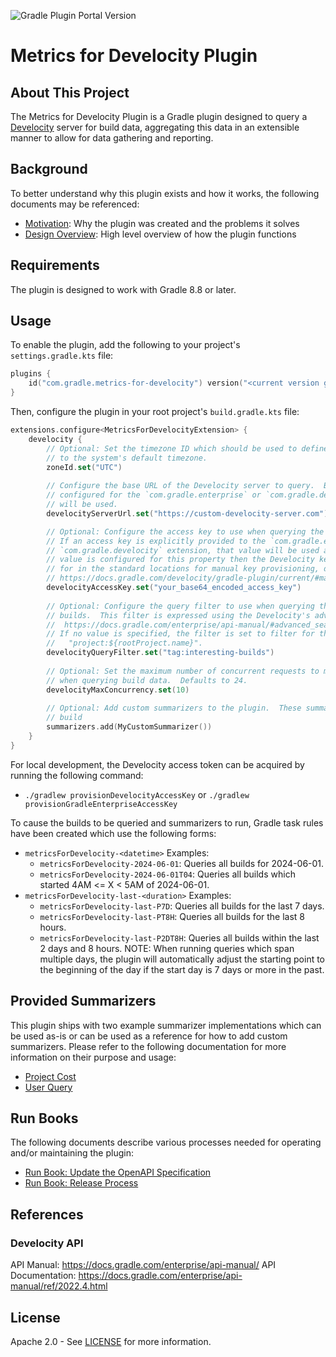 ![Gradle Plugin Portal Version](https://img.shields.io/gradle-plugin-portal/v/com.ebay.metrics-for-develocity)

# Metrics for Develocity Plugin

## About This Project

The Metrics for Develocity Plugin is a Gradle plugin designed to query a
[Develocity](https://gradle.com/develocity/) server for build data, aggregating this data
in an extensible manner to allow for data gathering and reporting.

## Background

To better understand why this plugin exists and how it works, the following documents
may be referenced:
- [Motivation](docs/Motivation.md): Why the plugin was created and the problems it solves
- [Design Overview](docs/Design.md): High level overview of how the plugin functions

## Requirements

The plugin is designed to work with Gradle 8.8 or later.

## Usage

To enable the plugin, add the following to your project's `settings.gradle.kts` file:
```kotlin
plugins {
    id("com.gradle.metrics-for-develocity") version("<current version goes here>")
}
```

Then, configure the plugin in your root project's `build.gradle.kts` file:
```kotlin
extensions.configure<MetricsForDevelocityExtension> {
    develocity {
        // Optional: Set the timezone ID which should be used to define day boundaries.  Defaults
        // to the system's default timezone.
        zoneId.set("UTC")
        
        // Configure the base URL of the Develocity server to query.  By default, the server URL
        // configured for the `com.gradle.enterprise` or `com.gradle.develocity` plugin/extension
        // will be used.
        develocityServerUrl.set("https://custom-develocity-server.com")

        // Optional: Configure the access key to use when querying the Develocity server.
        // If an access key is explicitly provided to the `com.gradle.enterprise` or
        // `com.gradle.develocity` extension, that value will be used as a default.  If no
        // value is configured for this property then the Develocity key will be searched
        // for in the standard locations for manual key provisioning, documented here:
        // https://docs.gradle.com/develocity/gradle-plugin/current/#manual_access_key_configuration
        develocityAccessKey.set("your_base64_encoded_access_key")
        
        // Optional: Configure the query filter to use when querying the Develocity server for
        // builds.  This filter is expressed using the Develocity's advanced search syntax:
        //  https://docs.gradle.com/enterprise/api-manual/#advanced_search_syntax
        // If no value is specified, the filter is set to filter for the current project
        //   "project:${rootProject.name}".
        develocityQueryFilter.set("tag:interesting-builds")
        
        // Optional: Set the maximum number of concurrent requests to make to the Develocity server
        // when querying build data.  Defaults to 24.
        develocityMaxConcurrency.set(10)
        
        // Optional: Add custom summarizers to the plugin.  These summarizers will be used to
        // build 
        summarizers.add(MyCustomSummarizer())
    }
}
```

For local development, the Develocity access token can be acquired by running the following command:
- `./gradlew provisionDevelocityAccessKey` or `./gradlew provisionGradleEnterpriseAccessKey`

To cause the builds to be queried and summarizers to run, Gradle task rules have been created
which use the following forms:
- `metricsForDevelocity-<datetime>` Examples:
  - `metricsForDevelocity-2024-06-01`: Queries all builds for 2024-06-01.
  - `metricsForDevelocity-2024-06-01T04`: Queries all builds which started 4AM <= X < 5AM of 2024-06-01.
- `metricsForDevelocity-last-<duration>` Examples:
  - `metricsForDevelocity-last-P7D`: Queries all builds for the last 7 days.
  - `metricsForDevelocity-last-PT8H`: Queries all builds for the last 8 hours.
  - `metricsForDevelocity-last-P2DT8H`: Queries all builds within the last 2 days and 8 hours.
  NOTE: When running queries which span multiple days, the plugin will automatically adjust the
  starting point to the beginning of the day if the start day is 7 days or more in the past.

## Provided Summarizers

This plugin ships with two example summarizer implementations which can be used as-is or
can be used as a reference for how to add custom summarizers.  Please refer to the following
documentation for more information on their purpose and usage:
- [Project Cost](src/main/kotlin/com/ebay/plugins/metrics/develocity/projectcost/README.md)
- [User Query](src/main/kotlin/com/ebay/plugins/metrics/develocity/userquery/README.md)

## Run Books

The following documents describe various processes needed for operating and/or maintaining
the plugin:
- [Run Book: Update the OpenAPI Specification](docs/RunBook-UpdatingOpenApiSpec.md)
- [Run Book: Release Process](docs/ReleaseProcess.md)

## References

### Develocity API

API Manual: https://docs.gradle.com/enterprise/api-manual/
API Documentation: https://docs.gradle.com/enterprise/api-manual/ref/2022.4.html

## License

Apache 2.0 - See [LICENSE](LICENSE.txt) for more information.
